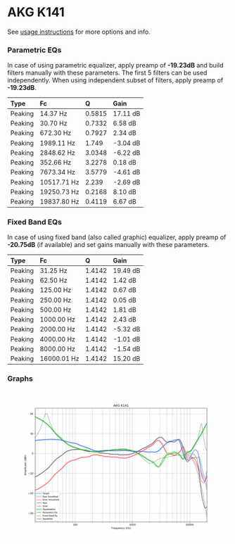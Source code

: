 # AKG K141
See [usage instructions](https://github.com/jaakkopasanen/AutoEq#usage) for more options and info.

### Parametric EQs
In case of using parametric equalizer, apply preamp of **-19.23dB** and build filters manually
with these parameters. The first 5 filters can be used independently.
When using independent subset of filters, apply preamp of **-19.23dB**.

| Type    | Fc          |      Q | Gain     |
|:--------|:------------|:-------|:---------|
| Peaking | 14.37 Hz    | 0.5815 | 17.11 dB |
| Peaking | 30.70 Hz    | 0.7332 | 6.58 dB  |
| Peaking | 672.30 Hz   | 0.7927 | 2.34 dB  |
| Peaking | 1989.11 Hz  | 1.749  | -3.04 dB |
| Peaking | 2848.62 Hz  | 3.0348 | -6.22 dB |
| Peaking | 352.66 Hz   | 3.2278 | 0.18 dB  |
| Peaking | 7673.34 Hz  | 3.5779 | -4.61 dB |
| Peaking | 10517.71 Hz | 2.239  | -2.69 dB |
| Peaking | 19250.73 Hz | 0.2168 | 8.10 dB  |
| Peaking | 19837.80 Hz | 0.4119 | 6.67 dB  |

### Fixed Band EQs
In case of using fixed band (also called graphic) equalizer, apply preamp of **-20.75dB**
(if available) and set gains manually with these parameters.

| Type    | Fc          |      Q | Gain     |
|:--------|:------------|:-------|:---------|
| Peaking | 31.25 Hz    | 1.4142 | 19.49 dB |
| Peaking | 62.50 Hz    | 1.4142 | 1.42 dB  |
| Peaking | 125.00 Hz   | 1.4142 | 0.67 dB  |
| Peaking | 250.00 Hz   | 1.4142 | 0.05 dB  |
| Peaking | 500.00 Hz   | 1.4142 | 1.81 dB  |
| Peaking | 1000.00 Hz  | 1.4142 | 2.43 dB  |
| Peaking | 2000.00 Hz  | 1.4142 | -5.32 dB |
| Peaking | 4000.00 Hz  | 1.4142 | -1.01 dB |
| Peaking | 8000.00 Hz  | 1.4142 | -1.54 dB |
| Peaking | 16000.01 Hz | 1.4142 | 15.20 dB |

### Graphs
![](./AKG%20K141.png)
